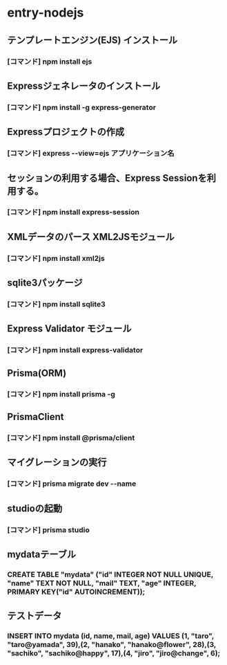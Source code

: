 # entry-nodejs

## テンプレートエンジン(EJS) インストール
### [コマンド] npm install ejs

## Expressジェネレータのインストール
### [コマンド] npm install -g express-generator

## Expressプロジェクトの作成
### [コマンド] express --view=ejs アプリケーション名

## セッションの利用する場合、Express Sessionを利用する。
### [コマンド] npm install express-session

## XMLデータのパース XML2JSモジュール
### [コマンド] npm install xml2js

## sqlite3パッケージ
### [コマンド] npm install sqlite3

## Express Validator モジュール
### [コマンド] npm install express-validator

## Prisma(ORM)
### [コマンド] npm install prisma -g
## PrismaClient
### [コマンド] npm install @prisma/client
## マイグレーションの実行
### [コマンド] prisma migrate dev --name 
## studioの起動
### [コマンド] prisma studio

## mydataテーブル
### CREATE TABLE "mydata" ("id" INTEGER NOT NULL UNIQUE, "name" TEXT NOT NULL, "mail" TEXT, "age" INTEGER, PRIMARY KEY("id" AUTOINCREMENT));

## テストデータ
### INSERT INTO mydata (id, name, mail, age) VALUES (1, "taro", "taro@yamada", 39),(2, "hanako", "hanako@flower", 28),(3, "sachiko", "sachiko@happy", 17),(4, "jiro", "jiro@change", 6);
